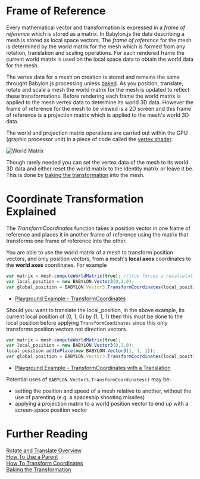 # Frame of Reference

Every mathematical vector and transformation is expressed in a _frame of reference_ which is stored as a matrix.  In Babylon.js the data describing a mesh is stored as local space vectors. The _frame of reference_ for the mesh is determined by the world matrix for the mesh which is formed from any rotation, translation and scaling operations. For each rendered frame the current world matrix is used on the local space data to obtain the world data for the mesh.

The vertex data for a mesh on creation is stored and remains the same throught Babylon.js processing unless [baked](/resources/Baking_Transformations). As you position, translate, rotate and scale a mesh the world matrix for the mesh is updated to reflect these transformations. Before rendering each frame the world matrix is applied to the mesh vertex data to determine its world 3D data. However the frame of reference for the mesh to be viewed is a 2D screen and this frame of reference is a projection matrix which is applied to the mesh's world 3D data.

The world and projection matrix operations are carried out within the GPU (graphic processor unit) in a piece of code called the [vertex shader](/resources/shaderintro).


![World Matrix](/img/resources/world_matrix.jpg)

Though rarely needed you can set the vertex data of the mesh to its world 3D data and either reset the world matrix to the identity matrix or leave it be. This is done by [baking the transformation](/resources/Baking_Transformations) into the mesh.

# Coordinate Transformation Explained

The _TransformCoordinates_ function takes a position vector in one frame of reference and places it in another frame of reference using the matrix that transforms one frame of reference into the other.

You are able to use the world matrix of a mesh to transform position vectors, and only position vectors, from a mesh's **local axes** coordinates to the **world axes** coordinates. For example

```javascript
var matrix = mesh.computeWorldMatrix(true); //true forces a recalculation rather than using cache version
var local_position = new BABYLON.Vector3(0,1,0);
var global_position = BABYLON.Vector3.TransformCoordinates(local_position, matrix);
```

* [Playground Example - TransformCoordinates](https://www.babylonjs-playground.com/#TRAIXW)

Should you want to translate the local_position, in the above example, its current local position of (0, 1, 0) by (1, 1, 1) then this must be done to the local position before applying `TransformCoodinates` since this only transforms position vectors not direction vectors.

```javascript
var matrix = mesh.computeWorldMatrix(true);
var local_position = new BABYLON.Vector3(0,1,0);
local_position.addInPlace(new BABYLON.Vector3(1, 1, 1));
var global_position = BABYLON.Vector3.TransformCoordinates(local_position, matrix);
```

* [Playground Example - TransformCoordinates with a Translation](https://www.babylonjs-playground.com/#TRAIXW#1)

Potential uses of `BABYLON.Vector3.TransformCoordinates()` may be:

- setting the position and speed of a mesh relative to another, without the use of parenting
 (e.g. a spaceship shooting missiles)
- applying a projection matrix to a world position vector to end up with a screen-space position vector

# Further Reading

[Rotate and Translate Overview](/features/Position,_Rotation,_Scaling)  
[How To Use a Parent](/How_To/Parenting)  
[How To Transform Coordinates](/How_To/Transform_Coordinates)  
[Baking the Transformation](/resources/Baking_Transformations)  
